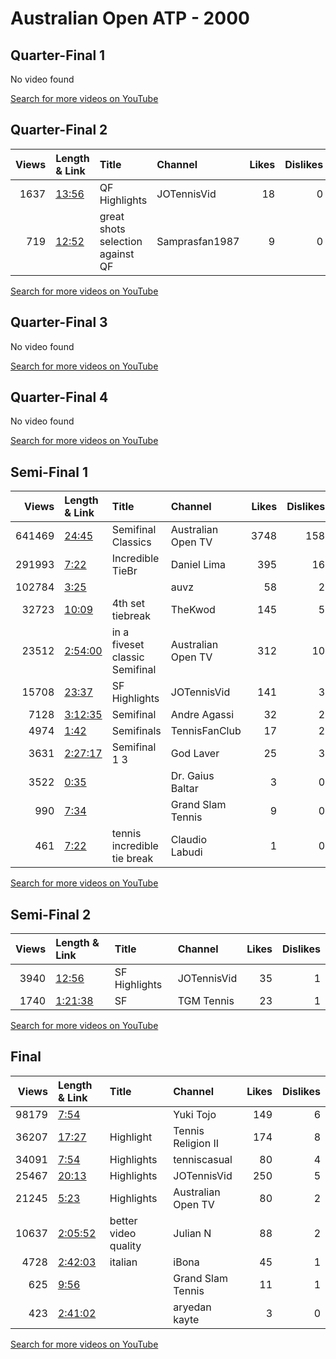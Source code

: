 
# Australian Open ATP - 2000
    
## Quarter-Final 1
No video found

[Search for more videos on YouTube](https://www.youtube.com/results?search_query=%22australian+open%22+%22Agassi%22+%22Arazi%22+%222000%22+%22highlights%22)     

## Quarter-Final 2
|   Views | Length & Link                                        | Title                                | Channel        |   Likes |   Dislikes |
|--------:|:-----------------------------------------------------|:-------------------------------------|:---------------|--------:|-----------:|
|    1637 | [13:56](https://www.youtube.com/watch?v=bULEzt1f-B0) | QF Highlights                        | JOTennisVid    |      18 |          0 |
|     719 | [12:52](https://www.youtube.com/watch?v=cJSTgoyEk9s) | great shots selection against     QF | Samprasfan1987 |       9 |          0 |

[Search for more videos on YouTube](https://www.youtube.com/results?search_query=%22australian+open%22+%22Sampras%22+%22Woodruff%22+%222000%22+%22highlights%22)     

## Quarter-Final 3
No video found

[Search for more videos on YouTube](https://www.youtube.com/results?search_query=%22australian+open%22+%22Norman%22+%22Kiefer%22+%222000%22+%22highlights%22)     

## Quarter-Final 4
No video found

[Search for more videos on YouTube](https://www.youtube.com/results?search_query=%22australian+open%22+%22Kafelnikov%22+%22Aynaoui%22+%222000%22+%22highlights%22)     

## Semi-Final 1
|   Views | Length & Link                                          | Title                                | Channel            |   Likes |   Dislikes |
|--------:|:-------------------------------------------------------|:-------------------------------------|:-------------------|--------:|-----------:|
|  641469 | [24:45](https://www.youtube.com/watch?v=vibCy8AFSmk)   | Semifinal   Classics                 | Australian Open TV |    3748 |        158 |
|  291993 | [7:22](https://www.youtube.com/watch?v=aIkQu9KGRt4)    | Incredible TieBr                     | Daniel Lima        |     395 |         16 |
|  102784 | [3:25](https://www.youtube.com/watch?v=Gv2w0RtOgKI)    |                                      | auvz               |      58 |          2 |
|   32723 | [10:09](https://www.youtube.com/watch?v=uXWBjfRsbgs)   | 4th set tiebreak                     | TheKwod            |     145 |          5 |
|   23512 | [2:54:00](https://www.youtube.com/watch?v=6ACFmPyN80g) | in a fiveset classic    Semifinal    | Australian Open TV |     312 |         10 |
|   15708 | [23:37](https://www.youtube.com/watch?v=VidDNY7PWdg)   | SF Highlights                        | JOTennisVid        |     141 |          3 |
|    7128 | [3:12:35](https://www.youtube.com/watch?v=vv0DMUOstfU) | Semifinal                            | Andre Agassi       |      32 |          2 |
|    4974 | [1:42](https://www.youtube.com/watch?v=khgvCuHPQx8)    | Semifinals                           | TennisFanClub      |      17 |          2 |
|    3631 | [2:27:17](https://www.youtube.com/watch?v=mLH1ow2kWvI) | Semifinal      1  3                  | God Laver          |      25 |          3 |
|    3522 | [0:35](https://www.youtube.com/watch?v=w6JNBs-X_9Q)    |                                      | Dr. Gaius Baltar   |       3 |          0 |
|     990 | [7:34](https://www.youtube.com/watch?v=uUP0BzYcjQ8)    |                                      | Grand Slam Tennis  |       9 |          0 |
|     461 | [7:22](https://www.youtube.com/watch?v=e9N9VX-S9Q8)    | tennis          incredible tie break | Claudio Labudi     |       1 |          0 |

[Search for more videos on YouTube](https://www.youtube.com/results?search_query=%22australian+open%22+%22Agassi%22+%22Sampras%22+%222000%22+%22highlights%22)     

## Semi-Final 2
|   Views | Length & Link                                          | Title         | Channel     |   Likes |   Dislikes |
|--------:|:-------------------------------------------------------|:--------------|:------------|--------:|-----------:|
|    3940 | [12:56](https://www.youtube.com/watch?v=wdC28jfIkdQ)   | SF Highlights | JOTennisVid |      35 |          1 |
|    1740 | [1:21:38](https://www.youtube.com/watch?v=xB3MpNvZbQ0) | SF            | TGM Tennis  |      23 |          1 |

[Search for more videos on YouTube](https://www.youtube.com/results?search_query=%22australian+open%22+%22Kafelnikov%22+%22Norman%22+%222000%22+%22highlights%22)     

## Final
|   Views | Length & Link                                          | Title                | Channel            |   Likes |   Dislikes |
|--------:|:-------------------------------------------------------|:---------------------|:-------------------|--------:|-----------:|
|   98179 | [7:54](https://www.youtube.com/watch?v=MgScOlDlZWY)    |                      | Yuki Tojo          |     149 |          6 |
|   36207 | [17:27](https://www.youtube.com/watch?v=UYKhrssCuiU)   | Highlight            | Tennis Religion II |     174 |          8 |
|   34091 | [7:54](https://www.youtube.com/watch?v=TqE0_uHQOpg)    | Highlights           | tenniscasual       |      80 |          4 |
|   25467 | [20:13](https://www.youtube.com/watch?v=jJgsJ-4fjeY)   | Highlights           | JOTennisVid        |     250 |          5 |
|   21245 | [5:23](https://www.youtube.com/watch?v=p_0HDlVkwKY)    | Highlights           | Australian Open TV |      80 |          2 |
|   10637 | [2:05:52](https://www.youtube.com/watch?v=5c5sG5OR7tE) | better video quality | Julian N           |      88 |          2 |
|    4728 | [2:42:03](https://www.youtube.com/watch?v=Zhsffh-_AXg) | italian              | iBona              |      45 |          1 |
|     625 | [9:56](https://www.youtube.com/watch?v=Ad2qH_PSwBU)    |                      | Grand Slam Tennis  |      11 |          1 |
|     423 | [2:41:02](https://www.youtube.com/watch?v=UKmbVdTs8ts) |                      | aryedan kayte      |       3 |          0 |

[Search for more videos on YouTube](https://www.youtube.com/results?search_query=%22australian+open%22+%22Agassi%22+%22Kafelnikov%22+%222000%22+%22highlights%22)     
